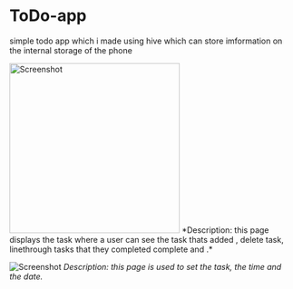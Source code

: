 # ToDo-app

simple todo app which i made using hive which can store imformation on the internal storage of the phone



<img src="https://github.com/yosephyonas/minimal-todo-app/assets/101545038/5c2b649c-ec8f-4913-9edb-402591e03132" alt="Screenshot" width="300">
*Description: this page displays the task where a user can see the task thats added , delete task,  linethrough tasks that they completed complete and .*


![Screenshot](https://github.com/yosephyonas/minimal-todo-app/assets/101545038/4b347034-1bc0-4516-94a9-eb886250ab2c)
*Description: this page is used to set the task, the time and the date.*
